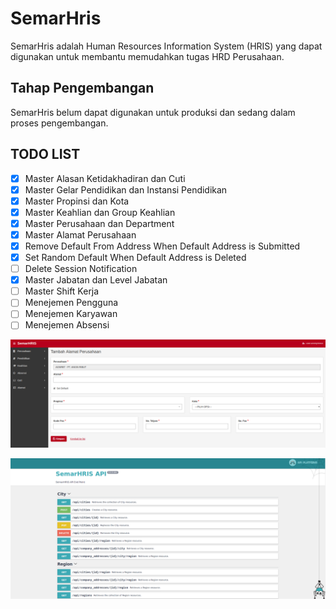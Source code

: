 # SemarHris

SemarHris adalah Human Resources Information System (HRIS) yang dapat digunakan untuk membantu memudahkan tugas HRD Perusahaan.

## Tahap Pengembangan

SemarHris belum dapat digunakan untuk produksi dan sedang dalam proses pengembangan.

## TODO LIST

- [X] Master Alasan Ketidakhadiran dan Cuti
- [X] Master Gelar Pendidikan dan Instansi Pendidikan
- [X] Master Propinsi dan Kota
- [X] Master Keahlian dan Group Keahlian
- [X] Master Perusahaan dan Department
- [X] Master Alamat Perusahaan
- [X] Remove Default From Address When Default Address is Submitted
- [X] Set Random Default When Default Address is Deleted
- [ ] Delete Session Notification
- [X] Master Jabatan dan Level Jabatan
- [ ] Master Shift Kerja
- [ ] Menejemen Pengguna
- [ ] Menejemen Karyawan
- [ ] Menejemen Absensi

![SemarHris Preview](preview.png)

![SemarHris API Preview](api-preview.png)
